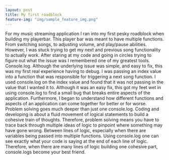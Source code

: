 ```yaml
---
layout: post
title: My first roadblock
feature-img: "img/sample_feature_img.png"
---
```



For my music streaming application I ran into my first pesky roadblock when building my playerbar. This player bar was meant to have multiple functions. From switching songs, to adjusting volume, and play/pause abilities. However, I was stuck trying to get my next and previous song functionality to actually work. After staring at my code and going in circles trying to figure out what the issue was I remembered one of my greatest tools. Console.log. Although the underlying issue was simple, and easy to fix, this was my first real experience having to debug. I was passing an index value into a function that was responsible for triggering a next song function. I used console.log on the index value and found that it was not passing in the value that I wanted it to. Although it was an easy fix, this got my feet wet in using console.log to find a small bug that breaks entire aspects of the application. Furthermore, I began to understand how different functions and aspects of an application can come together for better or   for worse. Problem solving goes much deeper than just one console.log. Coding and developing is about a fluid movement of logical statements to build a cohesive train of thoughts. Therefore, problem solving means you have to trace back through multiple ideas of logic to pinpoint where something may have gone wrong. Between lines of logic, especially when there are variables being passed into multiple functions. Using console.log one can see exactly what your code is saying at the end of each line of logic. Therefore, when there are many lines of logic building one cohesive part, console.logs become your best friend. 
